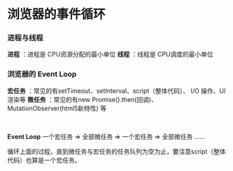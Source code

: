# 浏览器的事件循环

### 进程与线程
**进程** ：进程是 CPU资源分配的最小单位
**线程** ：线程是 CPU调度的最小单位

### 浏览器的 Event Loop

**宏任务** ：常见的有setTimeout、setInterval、script（整体代码）、 I/O 操作、UI 渲染等
**微任务** ：常见的有new Promise().then(回调)、MutationObserver(html5新特性) 等

</br>

**Event Loop**
一个宏任务 => 全部微任务 => 一个宏任务 => 全部微任务 ......

循环上面的过程，直到微任务与宏任务的任务队列为空为止，要注意script（整体代码）也算是一个宏任务。
